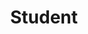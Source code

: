 ---
name: 'Heidi Lopez'
firstname: 'Heidi'
title: 'Student'
company: 'Pratt Institute'
image: 'assets/images/speakers/heidi-lopez.jpg'
social:
  - name: 'instagram'
    famod: ''
    url: 'https://www.instagram.com/theartofheidi/'
---